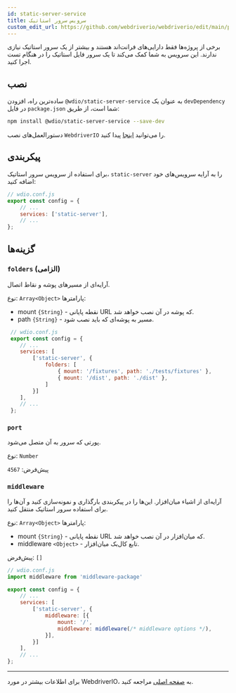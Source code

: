 ```yaml
---
id: static-server-service
title: سرویس سرور استاتیک
custom_edit_url: https://github.com/webdriverio/webdriverio/edit/main/packages/wdio-static-server-service/README.md
---
```



برخی از پروژه‌ها فقط دارایی‌های فرانت‌اند هستند و بیشتر از یک سرور استاتیک نیازی ندارند. این سرویس به شما کمک می‌کند تا یک سرور فایل استاتیک را در هنگام تست اجرا کنید.

## نصب

ساده‌ترین راه، افزودن `@wdio/static-server-service` به عنوان یک `devDependency` در فایل `package.json` شما است، از طریق:

```sh
npm install @wdio/static-server-service --save-dev
```

دستورالعمل‌های نصب `WebdriverIO` را می‌توانید [اینجا](https://webdriver.io/docs/gettingstarted) پیدا کنید.

## پیکربندی

برای استفاده از سرویس سرور استاتیک، `static-server` را به آرایه سرویس‌های خود اضافه کنید:

```js
// wdio.conf.js
export const config = {
    // ...
    services: ['static-server'],
    // ...
};
```

## گزینه‌ها

### `folders` (الزامی)

آرایه‌ای از مسیرهای پوشه و نقاط اتصال.

نوع: `Array<Object>`
پارامترها:
 - mount `{String}` - نقطه پایانی URL که پوشه در آن نصب خواهد شد.
 - path `{String}` - مسیر به پوشه‌ای که باید نصب شود.

``` javascript
 // wdio.conf.js
 export const config = {
    // ...
    services: [
        ['static-server', {
            folders: [
                { mount: '/fixtures', path: './tests/fixtures' },
                { mount: '/dist', path: './dist' },
            ]
        }]
    ],
    // ...
 };
```

### `port`

پورتی که سرور به آن متصل می‌شود.

نوع: `Number`

پیش‌فرض: `4567`

### `middleware`

آرایه‌ای از اشیاء میان‌افزار. این‌ها را در پیکربندی بارگذاری و نمونه‌سازی کنید و آن‌ها را برای استفاده سرور استاتیک منتقل کنید.

نوع: `Array<Object>`
پارامترها:
 - mount `{String}` - نقطه پایانی URL که میان‌افزار در آن نصب خواهد شد.
 - middleware `<Object>` - تابع کال‌بک میان‌افزار.

پیش‌فرض: `[]`

``` javascript
// wdio.conf.js
import middleware from 'middleware-package'

export const config = {
    // ...
    services: [
        ['static-server', {
            middleware: [{
                mount: '/',
                middleware: middleware(/* middleware options */),
            }],
        }]
    ],
    // ...
};
```

----

برای اطلاعات بیشتر در مورد WebdriverIO، به [صفحه اصلی](http://webdriver.io) مراجعه کنید.